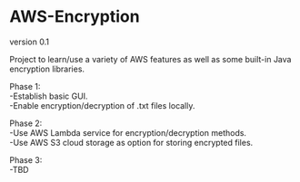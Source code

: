 # AWS-Encryption
version 0.1

Project to learn/use a variety of AWS features as well as some built-in Java encryption libraries.

Phase 1:  
-Establish basic GUI.  
-Enable encryption/decryption of .txt files locally.
  
Phase 2:  
-Use AWS Lambda service for encryption/decryption methods.  
-Use AWS S3 cloud storage as option for storing encrypted files.
  
Phase 3:  
-TBD
